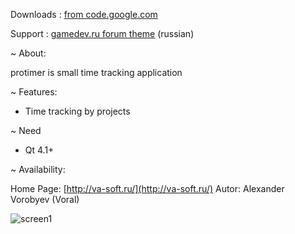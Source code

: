 Downloads : [from code.google.com](http://code.google.com/p/fontbuilder/downloads/list)

Support : [gamedev.ru forum theme](http://www.gamedev.ru/projects/forum/?id=133540) (russian)


~ About:

protimer is small time tracking application

~ Features:

* Time tracking by projects

~ Need

* Qt 4.1+

~ Availability:

Home Page:	[http://va-soft.ru/](http://va-soft.ru/)
Autor:		Alexander Vorobyev (Voral)


![screen1](http://va-soft.ru/protimer/screen_01.jpg)
